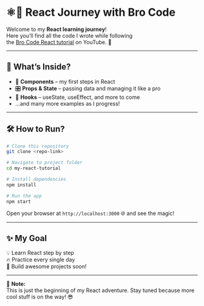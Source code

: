 # ⚛️🚀 React Journey with Bro Code

Welcome to my **React learning journey**!  
Here you’ll find all the code I wrote while following  
the [Bro Code React tutorial](https://www.youtube.com/@BroCodez) on YouTube. 🎥

---

## 📂 What’s Inside?

- 🧩 **Components** – my first steps in React  
- 🎛️ **Props & State** – passing data and managing it like a pro  
- 🔄 **Hooks** – useState, useEffect, and more to come   
- ...and many more examples as I progress!

---

## 🛠️ How to Run?

```bash
# Clone this repository
git clone <repo-link>

# Navigate to project folder
cd my-react-tutorial

# Install dependencies
npm install

# Run the app
npm start
```

Open your browser at `http://localhost:3000` 🌐 and see the magic!

---

## ✨ My Goal

💡 Learn React step by step  
🔥 Practice every single day  
🚀 Build awesome projects soon!

---

📌 **Note:**  
This is just the beginning of my React adventure. Stay tuned because more cool stuff is on the way! 😎
